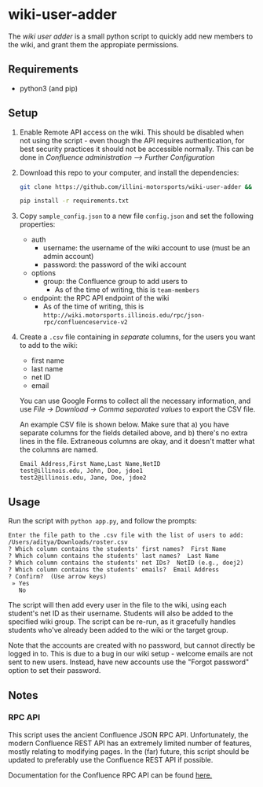 # wiki-user-adder

The *wiki user adder* is a small python script to quickly add new members to the wiki, and grant them the appropiate permissions.

## Requirements

* python3 (and pip)

## Setup

1. Enable Remote API access on the wiki. This should be disabled when not using the script - even though the API requires authentication, for best security practices it should not be accessible normally. This can be done in *Confluence administration --> Further Configuration*

2. Download this repo to your computer, and install the dependencies:

    ```bash
    git clone https://github.com/illini-motorsports/wiki-user-adder && cd wiki-user-adder

    pip install -r requirements.txt
    ```

3. Copy `sample_config.json` to  a new file `config.json` and set the following properties:

   - auth 
     - username: the username of the wiki account to use (must be an admin account)
     - password: the password of the wiki account
   - options
     - group: the Confluence group to add users to
       - As of the time of writing, this is `team-members`
   - endpoint: the RPC API endpoint of the wiki
     - As of the time of writing, this is `http://wiki.motorsports.illinois.edu/rpc/json-rpc/confluenceservice-v2`
  
4. Create a `.csv` file containing in *separate* columns, for the users you want to add to the wiki:
     - first name
     - last name
     - net ID
     - email

    You can use Google Forms to collect all the necessary information, and use *File -> Download -> Comma separated values* to export the CSV file.

    An example CSV file is shown below. Make sure that a) you have separate columns for the fields detailed above, and b) there's no extra lines in the file. Extraneous columns are okay, and it doesn't matter what the columns are named.

    ```
    Email Address,First Name,Last Name,NetID
    test@illinois.edu, John, Doe, jdoe1
    test2@illinois.edu, Jane, Doe, jdoe2
    ```



## Usage

Run the script with `python app.py`, and follow the prompts:

```
Enter the file path to the .csv file with the list of users to add: /Users/aditya/Downloads/roster.csv
? Which column contains the students' first names?  First Name
? Which column contains the students' last names?  Last Name
? Which column contains the students' net IDs?  NetID (e.g., doej2)
? Which column contains the students' emails?  Email Address
? Confirm?  (Use arrow keys)
 » Yes
   No
```

The script will then add every user in the file to the wiki, using each student's net ID as their username. Students will also be added to the specified wiki group. The script can be re-run, as it gracefully handles students who've already been added to the wiki or the target group. 

Note that the accounts are created with no password, but cannot directly be logged in to. This is due to a bug in our wiki setup - welcome emails are not sent to new users. Instead, have new accounts use the "Forgot password" option to set their password.

## Notes

### RPC API

This script uses the ancient Confluence JSON RPC API. Unfortunately, the modern Confluence REST API has an extremely limited number of features, mostly relating to modifying pages.
In the (far) future, this script should be updated to preferably use the Confluence REST API if possible.

Documentation for the Confluence RPC API can be found [here.](https://developer.atlassian.com/server/confluence/confluence-xml-rpc-and-soap-apis)
